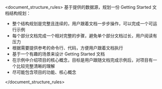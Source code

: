 <document_structure_rules>
基于提供的数据源，规划一份 Getting Started 文档结构规划：
  - 整个结构规划是完整且连续的，用户跟着文档一步步操作，可以完成一个可运行示例
  - 每个部分文档完成一个相对完整的步骤，避免单个部分文档过长，用户阅读有压力
  - 根据需要提供参考的命令行、代码，方便用户跟着文档执行
  - 基于一个有趣的场景来设计 Getting Started 文档
  - 在示例中介绍项目的核心概念，目标是用户跟随文档完成示例后，对项目有一个比较完整清晰的理解
  - 尽可能包含项目的功能、核心概念

</document_structure_rules>
